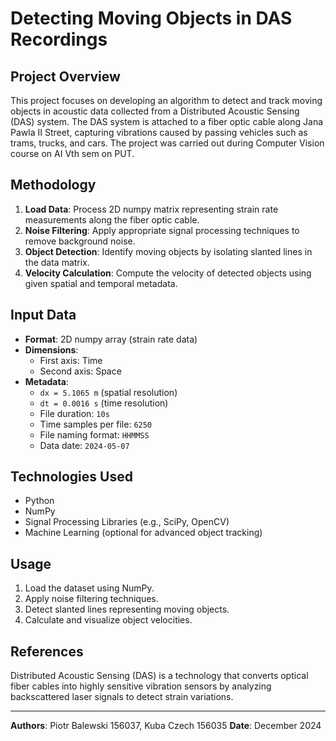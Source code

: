 # Detecting Moving Objects in DAS Recordings

## Project Overview
This project focuses on developing an algorithm to detect and track moving objects in acoustic data collected from a Distributed Acoustic Sensing (DAS) system. The DAS system is attached to a fiber optic cable along Jana Pawla II Street, capturing vibrations caused by passing vehicles such as trams, trucks, and cars. The project was carried out during Computer Vision course on AI Vth sem on PUT.

## Methodology
1. **Load Data**: Process 2D numpy matrix representing strain rate measurements along the fiber optic cable.
2. **Noise Filtering**: Apply appropriate signal processing techniques to remove background noise.
3. **Object Detection**: Identify moving objects by isolating slanted lines in the data matrix.
4. **Velocity Calculation**: Compute the velocity of detected objects using given spatial and temporal metadata.

## Input Data
- **Format**: 2D numpy array (strain rate data)
- **Dimensions**: 
  - First axis: Time
  - Second axis: Space
- **Metadata**:
  - `dx = 5.1065 m` (spatial resolution)
  - `dt = 0.0016 s` (time resolution)
  - File duration: `10s`
  - Time samples per file: `6250`
  - File naming format: `HHMMSS`
  - Data date: `2024-05-07`

## Technologies Used
- Python
- NumPy
- Signal Processing Libraries (e.g., SciPy, OpenCV)
- Machine Learning (optional for advanced object tracking)

## Usage
1. Load the dataset using NumPy.
2. Apply noise filtering techniques.
3. Detect slanted lines representing moving objects.
4. Calculate and visualize object velocities.

## References
Distributed Acoustic Sensing (DAS) is a technology that converts optical fiber cables into highly sensitive vibration sensors by analyzing backscattered laser signals to detect strain variations.

---
**Authors**: Piotr Balewski 156037, Kuba Czech 156035
**Date**: December 2024
